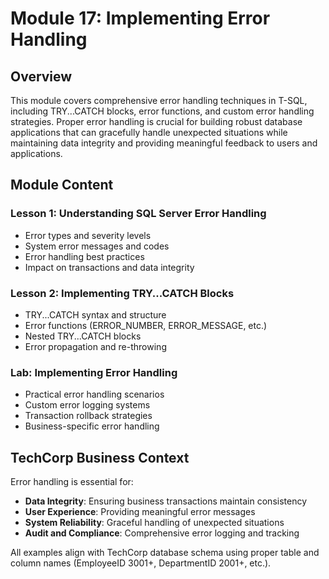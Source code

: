 # Module 17: Implementing Error Handling

## Overview

This module covers comprehensive error handling techniques in T-SQL, including TRY...CATCH blocks, error functions, and custom error handling strategies. Proper error handling is crucial for building robust database applications that can gracefully handle unexpected situations while maintaining data integrity and providing meaningful feedback to users and applications.

## Module Content

### Lesson 1: Understanding SQL Server Error Handling
- Error types and severity levels
- System error messages and codes
- Error handling best practices
- Impact on transactions and data integrity

### Lesson 2: Implementing TRY...CATCH Blocks
- TRY...CATCH syntax and structure
- Error functions (ERROR_NUMBER, ERROR_MESSAGE, etc.)
- Nested TRY...CATCH blocks
- Error propagation and re-throwing

### Lab: Implementing Error Handling
- Practical error handling scenarios
- Custom error logging systems
- Transaction rollback strategies
- Business-specific error handling

## TechCorp Business Context

Error handling is essential for:
- **Data Integrity**: Ensuring business transactions maintain consistency
- **User Experience**: Providing meaningful error messages
- **System Reliability**: Graceful handling of unexpected situations
- **Audit and Compliance**: Comprehensive error logging and tracking

All examples align with TechCorp database schema using proper table and column names (EmployeeID 3001+, DepartmentID 2001+, etc.).